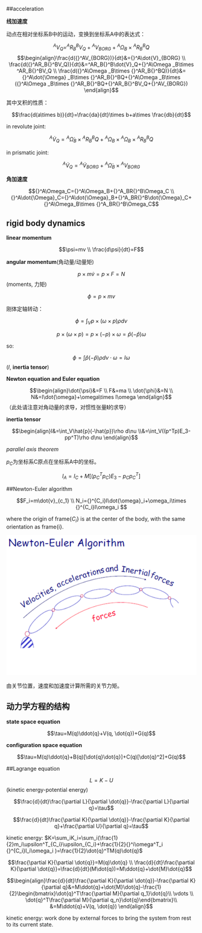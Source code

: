 ##acceleration

**线加速度**

动点在相对坐标系B中的运动，变换到坐标系A中的表达式：

$$^AV_Q=^AR_B{}^BV_Q+{}^AV_{BORG}+{}^A\Omega _B\times {}^AR_B{}^BQ$$
$$\begin{align}\frac{d({}^AV_{BORG})}{dt}&={}^A\dot{V}_{BORG} \\ \frac{d({}^AR_B{}^BV_Q)}{dt}&=^AR_B{}^B\dot{V}_Q+{}^A\Omega _B\times ^AR_B{}^BV_Q \\ \frac{d({}^A\Omega _B\times {}^AR_B{}^BQ)}{dt}&= {}^A\dot{\Omega} _B\times {}^AR_B{}^BQ+{}^A\Omega _B\times ({}^A\Omega _B\times {}^AR_B{}^BQ+{}^AR_B{}^BV_Q+{}^AV_{BORG}) \end{align}$$

其中叉积的性质：

$$\frac{d(a\times b)}{dt}=\frac{da}{dt}\times b+a\times \frac{db}{dt}$$

in revolute joint:

$$^A\dot{V}_Q={}^A\dot{\Omega} _B\times {}^AR_B{}^BQ+{}^A\Omega _B\times {}^A\Omega _B\times {}^AR_B{}^BQ$$

in prismatic joint:

$$^A\dot{V}_Q={}^A\dot{V}_{BORG}+{}^A\dot{\Omega} _B\times {}^AV_{BORG}$$

**角加速度**

$${}^A\Omega_C={}^A\Omega_B+{}^A_BR{}^B\Omega_C  \\ {}^A\dot{\Omega}_C={}^A\dot{\Omega}_B+{}^A_BR{}^B\dot{\Omega}_C+ {}^A\Omega_B\times {}^A_BR{}^B\Omega_C$$

## rigid body dynamics

**linear momentum**

$$\psi=mv \\ \frac{d\psi}{dt}=F$$

**angular momentum**(角动量/动量矩)

$$p\times m\dot{v}=p\times F=N$$(moments, 力矩)

$$\phi=p\times mv$$

刚体定轴转动：

$$\phi=\int_Vp\times(\omega\times p)\rho d\nu$$

$$p\times(\omega\times p)=p\times(-p)\times \omega=\hat{p}(-\hat{p})\omega$$

so: 

$$\phi=\int\hat{p}(-\hat{p})\rho d\nu\cdot\omega=I\omega$$ ($I$, **inertia tensor**)

**Newton equation and Euler equation**

$$\begin{align}\dot{\psi}&=F \\ F&=ma \\ \dot{\phi}&=N \\ N&=I\dot{\omega}+\omega\times I\omega \end{align}$$（此处请注意对角动量的求导，对惯性张量**I**的求导）

**inertia tensor**

$$\begin{align}I&=\int_V\hat{p}(-\hat{p})\rho d\nu \\&=\int_V((p^Tp)E_3-pp^T)\rho d\nu \end{align}$$

*parallel axis theorem*

$p_C$为坐标系C原点在坐标系A中的坐标。

$$I_A=I_C+M[(p_C^Tp_C)E_3-p_Cp_C^T]$$

##Newton-Euler algorithm

$$F_i=m\dot{v}_{c_1} \\ N_i={}^{C_i}I\dot{\omega}_i+\omega_i\times {}^{C_i}I\omega_i $$

where the origin of frame{$C_i$} is at the center of the body, with the same orientation as frame{i}.

![newton-euler algorithm](imgs/newton_euler.png)

由关节位置，速度和加速度计算所需的关节力矩。

## 动力学方程的结构

**state space equation**

$$\tau=M(q)\ddot{q}+V(q, \dot{q})+G(q)$$

**configuration space equation**

$$\tau=M(q)\ddot{q}+B(q)[\dot{q}\dot{q}]+C(q)[\dot{q}^2]+G(q)$$

##Lagrange equation

$$L=K-U$$(kinetic energy-potential energy)

$$\frac{d}{dt}\frac{\partial L}{\partial \dot{q}}-\frac{\partial L}{\partial q}=\tau$$

$$\frac{d}{dt}\frac{\partial K}{\partial \dot{q}}-\frac{\partial K}{\partial q}+\frac{\partial U}{\partial q}=\tau$$

kinetic energy: $K=\sum_iK_i=\sum_i(\frac{1}{2}m_i\upsilon^T_{C_i}\upsilon_{C_i}+\frac{1}{2}{}^i\omega^T_i {}^{C_i}I_i\omega_i )=\frac{1}{2}\dot{q}^TM(q)\dot{q}$

$$\frac{\partial K}{\partial \dot{q}}=M(q)\dot{q} \\ \frac{d}{dt}\frac{\partial K}{\partial \dot{q}}=\frac{d}{dt}(M\dot{q})=M\ddot{q}+\dot{M}\dot{q}$$

$$\begin{align}\frac{d}{dt}\frac{\partial K}{\partial \dot{q}}-\frac{\partial K}{\partial q}&=M\ddot{q}+\dot{M}\dot{q}-\frac{1}{2}\begin{bmatrix}\dot{q}^T\frac{\partial M}{\partial q_1}\dot{q}\\ \vdots \\ \dot{q}^T\frac{\partial M}{\partial q_n}\dot{q}\end{bmatrix}\\ &=M\ddot{q}+V(q, \dot{q}) \end{align}$$



kinetic energy: work done by external forces to bring the system from rest to its current state.









